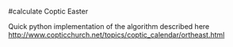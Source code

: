 #calculate Coptic Easter

Quick python implementation of the algorithm described here http://www.copticchurch.net/topics/coptic_calendar/ortheast.html